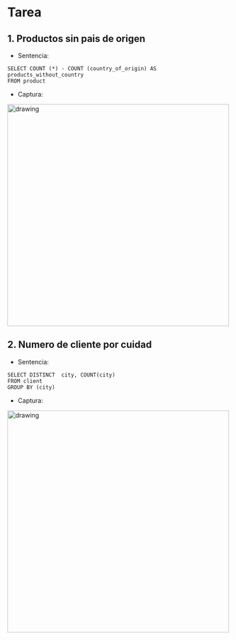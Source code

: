 # Tarea 
## 1. Productos sin pais de origen 
  - Sentencia:
  ```
  SELECT COUNT (*) - COUNT (country_of_origin) AS products_without_country
FROM product 
  ```
  - Captura:
<img src="./capturas/sentence01.png" alt="drawing" width="500"/>



## 2. Numero de cliente por cuidad 
  - Sentencia:
  ```
  SELECT DISTINCT  city, COUNT(city)
FROM client
GROUP BY (city)
  ```
  - Captura:
<img src="./capturas/sentence01.png" alt="drawing" width="500"/>


